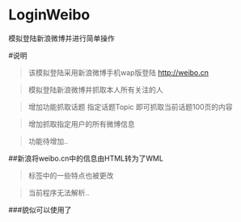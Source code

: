 LoginWeibo
==========

模拟登陆新浪微博并进行简单操作
 
#说明

>该模拟登陆采用新浪微博手机wap版登陆 http://weibo.cn

>模拟登陆新浪微博并抓取本人所有关注的人

>增加功能抓取话题  指定话题Topic   即可抓取当前话题100页的内容

>增加抓取指定用户的所有微博信息

>功能待增加..

##新浪将weibo.cn中的信息由HTML转为了WML

>标签中的一些特点也被更改

>当前程序无法解析..

###貌似可以使用了
